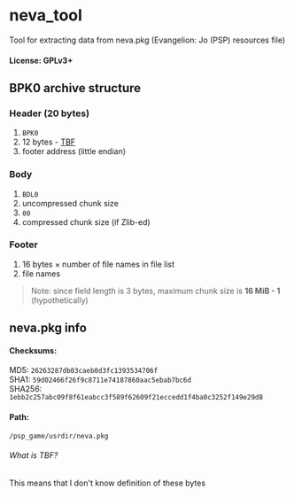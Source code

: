 # neva_tool
Tool for extracting data from neva.pkg (Evangelion: Jo (PSP) resources file)
#### License: GPLv3+
## BPK0 archive structure
### Header (20 bytes)
1. `BPK0`
2. 12 bytes - [TBF](#what-is-tbf)
3. footer address (little endian)

### Body
1. `BDL0`
2. uncompressed chunk size
3. `00`
4. compressed chunk size (if Zlib-ed)

### Footer
1. 16 bytes × number of file names in file list
2. file names

> Note: since field length is 3 bytes, maximum chunk size is **16 MiB - 1** (hypothetically)

## neva.pkg info
#### Checksums:
MD5:    `26263287db03caeb0d3fc1393534706f`  
SHA1:   `59d02466f26f9c8711e74187860aac5ebab7bc6d`  
SHA256: `1ebb2c257abc09f8f61eabcc3f589f62609f21eccedd1f4ba0c3252f149e29d8`  
#### Path:
`/psp_game/usrdir/neva.pkg`
###### What is TBF?
This means that I don't know definition of these bytes
